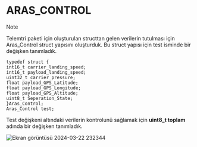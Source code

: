 # ARAS_CONTROL
> [!NOTE]
> Telemtri paketi için oluşturulan structtan gelen verilerin tutulması için Aras_Control struct yapısını oluşturduk.
> Bu struct yapısı için test isminde bir değişken tanımladık.
> 
> ```
> typedef struct {
> int16_t carrier_landing_speed;
> int16_t payload_landing_speed;
> uint32_t carrier_pressure;
> float payload_GPS_Latitude;
> float payload_GPS_Longitude;
> float payload_GPS_Altitude;
> uint8_t Seperation_State;
> }Aras_Control;
>Aras_Control test;
> ```

Test değişkeni altındaki verilerin kontrolunü sağlamak için  **uint8_t toplam** adında bir değişken tanımladık.

![Ekran görüntüsü 2024-03-22 232344](https://github.com/nilsuhyt/ARAS_CONTROL/assets/158216829/2db0baa2-beae-4dad-adf7-cd99550bef87)

